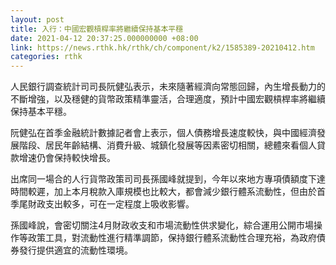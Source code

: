 ```yaml
---
layout: post
title: 入行：中國宏觀槓桿率將繼續保持基本平穩
date: 2021-04-12 20:37:25.000000000 +08:00
link: https://news.rthk.hk/rthk/ch/component/k2/1585389-20210412.htm
categories: rthk
---
```


人民銀行調查統計司司長阮健弘表示，未來隨著經濟向常態回歸，內生增長動力的不斷增強，以及穩健的貨幣政策精準靈活，合理適度，預計中國宏觀槓桿率將繼續保持基本平穩。

阮健弘在首季金融統計數據記者會上表示，個人債務增長速度較快，與中國經濟發展階段、居民年齡結構、消費升級、城鎮化發展等因素密切相關，總體來看個人貸款增速仍會保持較快增長。

出席同一場合的人行貨幣政策司司長孫國峰就提到，今年以來地方專項債額度下達時間較遲，加上本月稅款入庫規模也比較大，都會減少銀行體系流動性，但由於首季尾財政支出較多，可在一定程度上吸收影響。

孫國峰說，會密切關注4月財政收支和市場流動性供求變化，綜合運用公開市場操作等政策工具，對流動性進行精準調節，保持銀行體系流動性合理充裕，為政府債券發行提供適宜的流動性環境。
